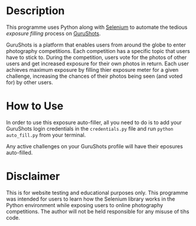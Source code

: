 # Description
This programme uses Python along with [Selenium](https://www.selenium.dev/documentation/en/) to automate the tedious *exposure filling* process on [GuruShots](https://gurushots.com/). 

GuruShots is a platform that enables users from around the globe to enter photography competitions. Each competition has a specific topic that users have to stick to. During the competition, users vote for the photos of other users and get increased exposure for their own photos in return. Each user achieves maximum exposure by filling thier exposure meter for a given challenge, increasing the chances of their photos being seen (and voted for) by other users.

# How to Use
In order to use this exposure auto-filler, all you need to do is to add your GuruShots login credentials in the `credentials.py` file and run `python auto_fill.py` from your terminal. 

Any active challenges on your GuruShots profile will have their eposures auto-filled.

# Disclaimer
This is for website testing and educational purposes only. This programme was intended for users to learn how the Selenium library works in the Python environment while exposing users to online photography competitions. The author will not be held responsible for any misuse of tihs code.